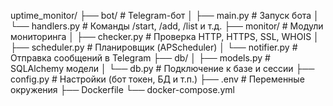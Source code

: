 uptime_monitor/
├── bot/                    # Telegram-бот
│   ├── main.py             # Запуск бота
│   └── handlers.py         # Команды /start, /add, /list и т.д.
├── monitor/                # Модули мониторинга
│   ├── checker.py          # Проверка HTTP, HTTPS, SSL, WHOIS
│   ├── scheduler.py        # Планировщик (APScheduler)
│   └── notifier.py         # Отправка сообщений в Telegram
├── db/
│   ├── models.py           # SQLAlchemy модели
│   └── db.py               # Подключение к базе и сессии
├── config.py               # Настройки (бот токен, БД и т.п.)
├── .env                    # Переменные окружения
├── Dockerfile
└── docker-compose.yml